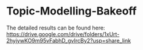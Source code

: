 # Topic-Modelling-Bakeoff

The detailed results can be found here: https://drive.google.com/drive/folders/1xUrt-2hyjywKO9m95vFabhD_gvIrcBy2?usp=share_link
